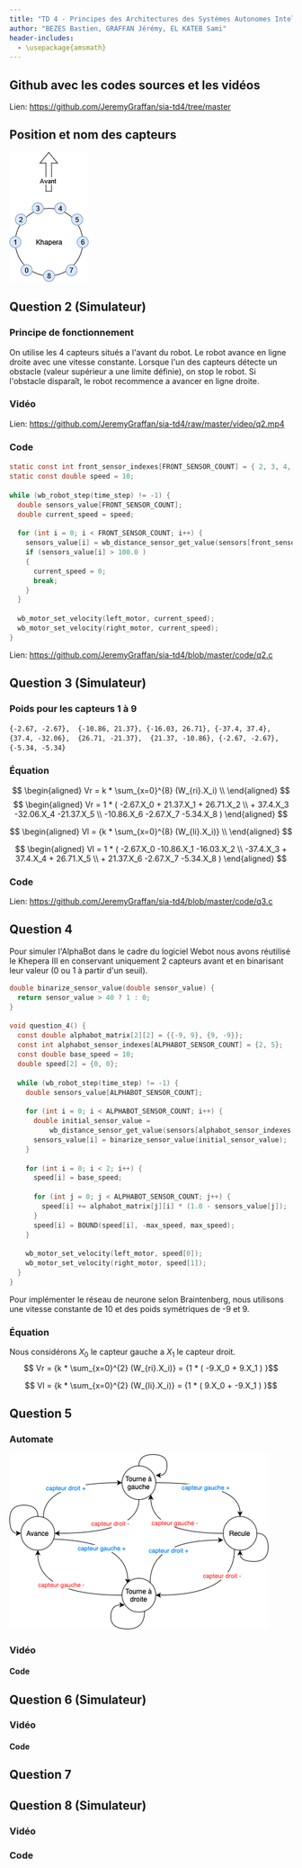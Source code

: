 ```yaml
---
title: "TD 4 - Principes des Architectures des Systèmes Autonomes Intelligents"
author: "BEZES Bastien, GRAFFAN Jérémy, EL KATEB Sami"
header-includes:
  - \usepackage{amsmath}
---
```


## Github avec les codes sources et les vidéos
Lien: https://github.com/JeremyGraffan/sia-td4/tree/master

## Position et nom des capteurs
![Positionnement des capteurs Khapera III](./image/capteurs.png)

## Question 2 (Simulateur)

### Principe de fonctionnement
On utilise les 4 capteurs situés a l'avant du robot. Le robot avance en ligne droite avec une vitesse constante. Lorsque l'un des capteurs détecte un obstacle (valeur supérieur a une limite définie), on stop le robot. Si l'obstacle disparaît, le robot recommence a avancer en ligne droite.

### Vidéo
Lien: https://github.com/JeremyGraffan/sia-td4/raw/master/video/q2.mp4

### Code
```c
static const int front_sensor_indexes[FRONT_SENSOR_COUNT] = { 2, 3, 4, 5 };
static const double speed = 10;

while (wb_robot_step(time_step) != -1) {
  double sensors_value[FRONT_SENSOR_COUNT];
  double current_speed = speed;

  for (int i = 0; i < FRONT_SENSOR_COUNT; i++) {
    sensors_value[i] = wb_distance_sensor_get_value(sensors[front_sensor_indexes[i]]);
    if (sensors_value[i] > 100.0 )
    {
      current_speed = 0;
      break;
    }
  }

  wb_motor_set_velocity(left_motor, current_speed);
  wb_motor_set_velocity(right_motor, current_speed);
}
```
Lien: https://github.com/JeremyGraffan/sia-td4/blob/master/code/q2.c

## Question 3 (Simulateur)

### Poids pour les capteurs 1 à 9
`{-2.67, -2.67},  {-10.86, 21.37}, {-16.03, 26.71}, {-37.4, 37.4},   {37.4, -32.06},  {26.71, -21.37},  {21.37, -10.86}, {-2.67, -2.67},  {-5.34, -5.34}`

<!-- TODO: transpose matrix -->
<!-- $$ -->
<!-- W =  -->
<!-- \begin{pmatrix} -->
<!-- -2.67 & -2.67 \\ -->
<!-- -10.86 & 21.37 \\ -->
<!-- -16.03 & 26.71 \\ -->
<!-- -37.4 & 37.4 \\ -->
<!-- 37.4 & -32.06 \\ -->
<!-- 26.71 & -21.37 \\ -->
<!-- 21.37 & -10.86 \\ -->
<!-- -2.67 & -2.67 \\ -->
<!-- -5.34 & -5.34 -->
<!-- \end{pmatrix} -->
<!-- $$ -->

### Équation
$$ 
\begin{aligned}
Vr = k * \sum_{x=0}^{8} (W_{ri}.X_i) \\
\end{aligned}
$$
$$ 
\begin{aligned}
Vr = 1 * ( -2.67.X_0 + 21.37.X_1 + 26.71.X_2 \\
    + 37.4.X_3 -32.06.X_4 -21.37.X_5 \\
    -10.86.X_6 -2.67.X_7 -5.34.X_8 )
\end{aligned}
$$

$$ 
\begin{aligned}
Vl = {k * \sum_{x=0}^{8} (W_{li}.X_i)} \\
\end{aligned}
$$

$$ 
\begin{aligned}
Vl = 1 * ( -2.67.X_0 -10.86.X_1 -16.03.X_2 \\
    -37.4.X_3 + 37.4.X_4 + 26.71.X_5 \\
    + 21.37.X_6 -2.67.X_7 -5.34.X_8 ) 
\end{aligned}
$$

### Code
Lien: https://github.com/JeremyGraffan/sia-td4/blob/master/code/q3.c

## Question 4

Pour simuler l'AlphaBot dans le cadre du logiciel Webot nous avons réutilisé le Khepera III en conservant uniquement
2 capteurs avant et en binarisant leur valeur (0 ou 1 à partir d'un seuil).
```c
double binarize_sensor_value(double sensor_value) {
  return sensor_value > 40 ? 1 : 0;
}

void question_4() {
  const double alphabot_matrix[2][2] = {{-9, 9}, {9, -9}};
  const int alphabot_sensor_indexes[ALPHABOT_SENSOR_COUNT] = {2, 5};
  const double base_speed = 10;
  double speed[2] = {0, 0};

  while (wb_robot_step(time_step) != -1) {
    double sensors_value[ALPHABOT_SENSOR_COUNT];

    for (int i = 0; i < ALPHABOT_SENSOR_COUNT; i++) {
      double initial_sensor_value =
          wb_distance_sensor_get_value(sensors[alphabot_sensor_indexes[i]]);
      sensors_value[i] = binarize_sensor_value(initial_sensor_value);
    }

    for (int i = 0; i < 2; i++) {
      speed[i] = base_speed;

      for (int j = 0; j < ALPHABOT_SENSOR_COUNT; j++) {
        speed[i] += alphabot_matrix[j][i] * (1.0 - sensors_value[j]);
      }
      speed[i] = BOUND(speed[i], -max_speed, max_speed);
    }

    wb_motor_set_velocity(left_motor, speed[0]);
    wb_motor_set_velocity(right_motor, speed[1]);
  }
}
```
Pour implémenter le réseau de neurone selon Braintenberg, nous utilisons une vitesse constante de 10
et des poids symétriques de -9 et 9.

### Équation
Nous considérons $X_0$ le capteur gauche a $X_1$ le capteur droit.
$$ Vr = {k * \sum_{x=0}^{2} (W_{ri}.X_i)} = {1 * ( -9.X_0 + 9.X_1 ) }$$

$$ Vl = {k * \sum_{x=0}^{2} (W_{li}.X_i)} = {1 * ( 9.X_0 + -9.X_1 ) }$$


## Question 5

### Automate

![Automate à état fini AphaBot](./image/state_machine.drawio.png)

### Vidéo

#### Code

## Question 6 (Simulateur)

### Vidéo

#### Code

## Question 7

## Question 8 (Simulateur)

### Vidéo

### Code
